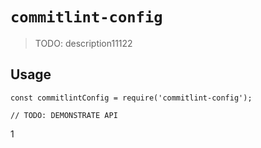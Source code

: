 # `commitlint-config`

> TODO: description11122

## Usage

```
const commitlintConfig = require('commitlint-config');

// TODO: DEMONSTRATE API
```
1
